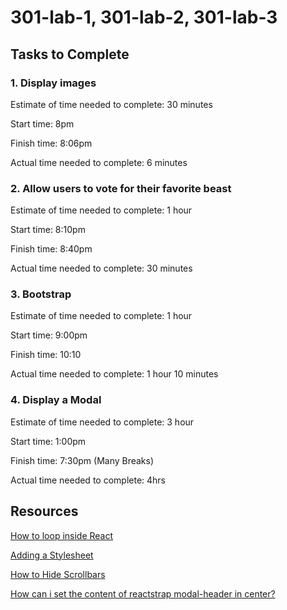 # 301-lab-1, 301-lab-2, 301-lab-3

## Tasks to Complete

### 1. Display images

Estimate of time needed to complete: 30 minutes

Start time: 8pm

Finish time: 8:06pm

Actual time needed to complete: 6 minutes

### 2. Allow users to vote for their favorite beast

Estimate of time needed to complete: 1 hour

Start time: 8:10pm

Finish time: 8:40pm

Actual time needed to complete: 30 minutes

### 3. Bootstrap

Estimate of time needed to complete: 1 hour

Start time: 9:00pm

Finish time: 10:10

Actual time needed to complete: 1 hour 10 minutes

### 4. Display a Modal

Estimate of time needed to complete: 3 hour

Start time: 1:00pm

Finish time: 7:30pm (Many Breaks)

Actual time needed to complete: 4hrs
## Resources

[How to loop inside React](https://flaviocopes.com/react-how-to-loop/)

[Adding a Stylesheet](https://create-react-app.dev/docs/adding-a-stylesheet/)

[How to Hide Scrollbars](https://www.w3schools.com/howto/howto_css_hide_scrollbars.asp)

[How can i set the content of reactstrap modal-header in center?](https://stackoverflow.com/questions/54597870/how-can-i-set-the-content-of-reactstrap-modal-header-in-center)